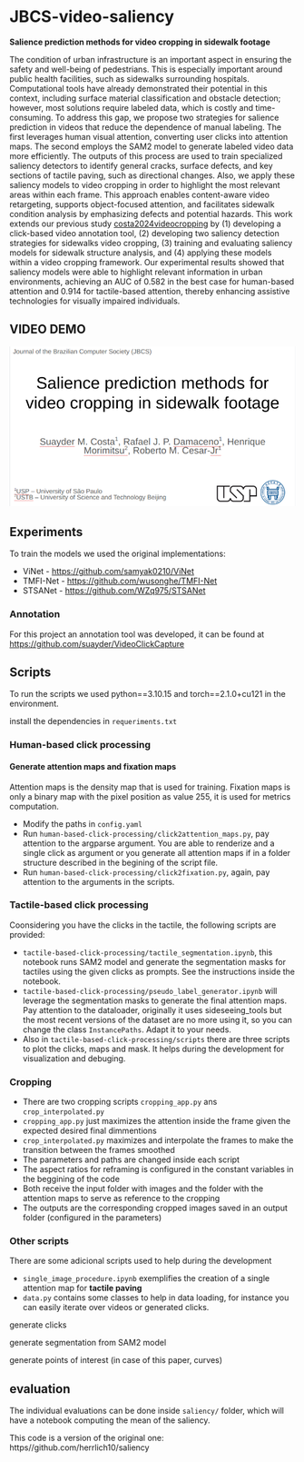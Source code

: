 # JBCS-video-saliency

**Salience prediction methods for video cropping in sidewalk footage**

The condition of urban infrastructure is an important aspect in ensuring the safety and well-being of pedestrians. This is especially important around public health facilities, such as sidewalks surrounding hospitals. Computational tools have already demonstrated their potential in this context, including surface material classification and obstacle detection; however, most solutions require labeled data, which is costly and time-consuming. To address this gap, we propose two strategies for salience prediction in videos that reduce the dependence of manual labeling. The first leverages human visual attention, converting user clicks into attention maps. The second employs the SAM2 model to generate labeled video data more efficiently. The outputs of this process are used to train specialized saliency detectors to identify general cracks, surface defects, and key sections of tactile paving, such as directional changes. Also, we apply these saliency models to video cropping in order to highlight the most relevant areas within each frame. This approach enables content-aware video retargeting, supports object-focused attention, and facilitates sidewalk condition analysis by emphasizing defects and potential hazards. This work extends our previous  study [costa2024videocropping](https://repositorio.usp.br/directbitstream/6a94f30c-3267-4f77-8b84-042cd0eecc96/3225831.pdf) by (1) developing a click-based video annotation tool, (2) developing two saliency detection strategies for sidewalks video cropping, (3) training and evaluating saliency models for sidewalk structure analysis, and (4) applying these models within a video cropping framework. Our experimental results showed that saliency models were able to highlight relevant information in urban environments, achieving an AUC of 0.582 in the best case for human-based attention and 0.914 for tactile-based attention, thereby enhancing assistive technologies for visually impaired individuals.

## VIDEO DEMO

[![](assets/first_page.png)](https://drive.google.com/file/d/1fe7JgEsmDxfiSc1JlJBSFe1ezeB4KgNb/view?usp=drive_link)

## Experiments

To train the models we used the original implementations:

- ViNet - https://github.com/samyak0210/ViNet
- TMFI-Net - https://github.com/wusonghe/TMFI-Net
- STSANet - https://github.com/WZq975/STSANet

### Annotation

For this project an annotation tool was developed, it can be found at https://github.com/suayder/VideoClickCapture

## Scripts

To run the scripts we used python==3.10.15 and torch==2.1.0+cu121 in the environment.

install the dependencies in  `requeriments.txt`

### Human-based click processing

#### Generate attention maps and fixation maps

Attention maps is the density map that is used for training. Fixation maps is only a binary map with the pixel position as value 255, it is used for metrics computation.

- Modify the paths in `config.yaml`
- Run `human-based-click-processing/click2attention_maps.py`, pay attention to the argparse argument. You are able to renderize and a single click as argument or you generate all attention maps if in a folder structure described in the begining of the script file.
- Run `human-based-click-processing/click2fixation.py`, again, pay attention to the arguments in the scripts.


### Tactile-based click processing

Coonsidering you have the clicks in the tactile, the following scripts are provided:

- `tactile-based-click-processing/tactile_segmentation.ipynb`, this notebook runs SAM2 model and generate the segmentation masks for tactiles using the given clicks as prompts. See the instructions inside the notebook.
- `tactile-based-click-processing/pseudo_label_generator.ipynb` will leverage the segmentation masks to generate the final attention maps. Pay attention to the dataloader, originally it uses sideseeing_tools but the most recent versions of the dataset are no more using it, so you can change the class `InstancePaths`. Adapt it to your needs.
- Also in `tactile-based-click-processing/scripts` there are three scripts to plot the clicks, maps and mask. It helps during the development for visualization and debuging.


### Cropping

- There are two cropping scripts `cropping_app.py` ans `crop_interpolated.py`
- `cropping_app.py` just maximizes the attention inside the frame given the expected desired final dimmentions
- `crop_interpolated.py` maximizes and interpolate the frames to make the transition between the frames smoothed
- The parameters and paths are changed inside each script
- The aspect ratios for reframing is configured in the constant variables in the beggining of the code
- Both receive the input folder with images and the folder with the attention maps to serve as reference to the cropping
- The outputs are the corresponding cropped images saved in an output folder (configured in the parameters)

### Other scripts

There are some adicional scripts used to help during the development

- `single_image_procedure.ipynb` exemplifies the creation of a single attention map for **tactile paving**
- `data.py` contains some classes to help in data loading, for instance you can easily iterate over videos or generated clicks.


generate clicks

generate segmentation from SAM2 model

generate points of interest (in case of this paper, curves)

## evaluation

The individual evaluations can be done inside `saliency/` folder, which will have a notebook computing the mean of the saliency.

This code is a version of the original one: https//github.com/herrlich10/saliency


